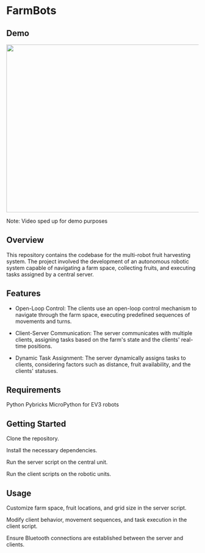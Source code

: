 # FarmBots

## Demo

<img src="https://github.com/omar-basheer/MRC-Farmbots/blob/main/mrc_demo.gif" width="1170" height="440"/>

Note: Video sped up for demo purposes

## Overview
This repository contains the codebase for the multi-robot fruit harvesting system. The project involved the development of an autonomous robotic system capable of navigating a farm space, collecting fruits, and executing tasks assigned by a central server.

## Features
* Open-Loop Control: The clients use an open-loop control mechanism to navigate through the farm space, executing predefined sequences of movements and turns.

* Client-Server Communication: The server communicates with multiple clients, assigning tasks based on the farm's state and the clients' real-time positions.

* Dynamic Task Assignment: The server dynamically assigns tasks to clients, considering factors such as distance, fruit availability, and the clients' statuses.

## Requirements
Python
Pybricks MicroPython for EV3 robots

## Getting Started
Clone the repository.

Install the necessary dependencies. 

Run the server script on the central unit.

Run the client scripts on the robotic units.

## Usage
Customize farm space, fruit locations, and grid size in the server script.

Modify client behavior, movement sequences, and task execution in the client script.

Ensure Bluetooth connections are established between the server and clients.
